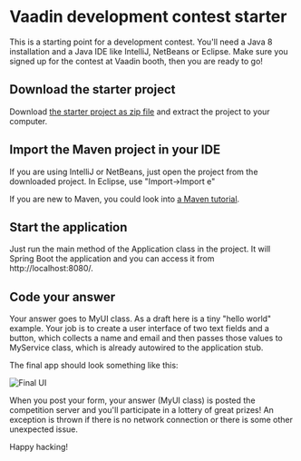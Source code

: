 # Vaadin development contest starter

This is a starting point for a development contest. You'll need a Java 8 installation and a Java IDE like IntelliJ, NetBeans or Eclipse. Make sure you signed up for the contest at Vaadin booth, then you are ready to go!

## Download the starter project

Download [the starter project as zip file](https://github.com/mstahv/expo-starter/archive/master.zip) and extract the project to your computer.

## Import the Maven project in your IDE

If you are using IntelliJ or NetBeans, just open the project from the downloaded project. In Eclipse, use "Import->Import e"

If you are new to Maven, you could look into [a Maven tutorial](https://vaadin.com/blog/-/blogs/the-maven-essentials-for-the-impatient-developer).

## Start the application

Just run the main method of the Application class in the project. It will Spring Boot the application and you can access it from http://localhost:8080/.

## Code your answer

Your answer goes to MyUI class. As a draft here is a tiny "hello world" example. Your job is to create a user interface of two text fields and a button, which collects a name and email and then passes those values to MyService class, which is already autowired to the application stub.

The final app should look something like this:

![Final UI](https://raw.githubusercontent.com/mstahv/expo-contest/master/final-ui.png)

When you post your form, your answer (MyUI class) is posted the competition server and you'll participate in a lottery of great prizes! An exception is thrown if there is no network connection or there is some other unexpected issue.

Happy hacking!

